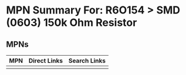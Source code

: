 



# MPN Summary For: R6O154 > SMD (0603) 150k Ohm Resistor

## MPNs
  

|MPN|Direct Links|Search Links|
| :--- | :--- | :--- |
||||
